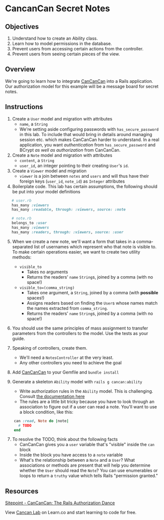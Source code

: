 # CancanCan Secret Notes

## Objectives

1. Understand how to create an Ability class.
2. Learn how to model permissions in the database.
3. Prevent users from accessing certain actions from the controller.
4. Prevent users from seeing certain pieces of the view.

## Overview

We're going to learn how to integrate [CanCanCan] into a Rails application. Our
authorization model for this example will be a message board for secret notes.

## Instructions

1. Create a `User` model and migration with attributes
   * `name`, a `String`
   * We're setting aside configuring passwords with `has_secure_password` in
     this lab. To include that would bring in details around managing session
     etc. which makes CanCanCan harder to understand. In a real application, you
     want _authentication_ from `has_secure_password` and BCrypt _as well as_
     _authorization_ from CanCanCan.
2. Create a `Note` model and migration with attributes
   * `content`, a `String`
   * `user_id`, an integer pointing to their creating `User`'s `id`.
3. Create a `Viewer` model and migration
   * `viewer` is a join between `notes` and `users` and will thus have their
     foreign keys (`user_id`, `note_id`) as `Integer` attributes
4. Boilerplate code. This lab has certain assumptions, the following should be
   put into your model definitions
   
```ruby
   # user.rb
   has_many :viewers
   has_many :readable, through: :viewers, source: :note

   # note.rb
   belongs_to :user
   has_many :viewers
   has_many :readers, through: :viewers, source: :user
```

5. When we create a new note, we'll want a form that takes in a comma-separated
   list of usernames which represent who that note is visible to. To make
   certain operations easier, we want to create two utility methods:

   *  `visible_to`
      * Takes no arguments
      * Returns the readers' `name` `String`s, joined by a comma (with no space!)
   * `visible_to=(comma_string)`
     * Takes one argument, a `String`, joined by a comma (with **possible** spaces!)
     * Assigns readers based on finding the `User`s whose names match the names
       extracted from `comma_string`.
     * Returns the readers' `name` `String`s, joined by a comma (with no space!)
6. You should  use the same principles of mass assignment to transfer
   parameters from the controllers to the model. Use the tests as your guide.
7. Speaking of controllers, create them.
   * We'll need a `NotesController` at the very least.
   * Any other controllers you need to achieve the goal
5. Add [CanCanCan] to your Gemfile and `bundle install`
6. Generate a skeleton `Ability` model with `rails g cancan:ability`
   * Write authorization rules in the `Ability` model. This is challenging. Consult [the documentation here][defining_abilities]
   * The rules are a little bit tricky because you have to look through an
     association to figure out if a user can read a note. You'll want to use a
     block condition, like this:

```ruby
    can :read, Note do |note|
      # TODO
    end
```

7. To resolve the TODO, think about the following facts
     * CanCanCan gives you a `user` variable that's "visible" inside the `can`
       block
     * Inside the block you have access to a `note` variable
     * What's the relationship between a `Note` and a `User`? What associations
       or methods are present that will help you determine whether the `User`
       should read the `Note`? You can use enumerables or loops to return a `truthy`
       value which tells Rails "permission granted."

## Resources

[Sitepoint - CanCanCan: The Rails Authorization Dance](http://www.sitepoint.com/cancancan-rails-authorization-dance/)

[CanCanCan]: https://github.com/CanCanCommunity/cancancan
[defining_abilities]: https://github.com/CanCanCommunity/cancancan/wiki/defining-abilities

<p data-visibility='hidden'>View <a href='https://learn.co/lessons/cancan_lab'>Cancan Lab</a> on Learn.co and start learning to code for free.</p>
